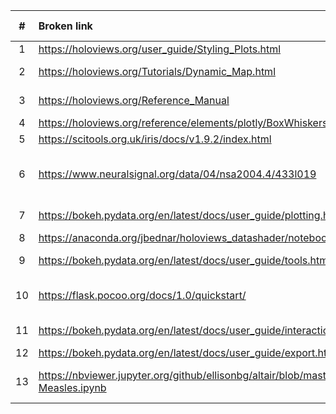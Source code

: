 



| # | Broken link                  | Link Text                       | Page where found                                                | Server response |
| :-: | :----------------------------------------------------------------- | :------------------------------ | :-------------------------------------------------------------- | :-------------- |
| 1 | https://holoviews.org/user_guide/Styling_Plots.html      | Styling Plots         | https://holoviews.org/releases.html | 404   |
| 2 | https://holoviews.org/Tutorials/Dynamic_Map.html         | DynamicMap Tutorial   | https://holoviews.org/releases.html | 404   |
| 3 | https://holoviews.org/Reference_Manual                   | Reference Manual      | https://holoviews.org/user_guide/Applying_Customizations.html | 404   |
| 4 | https://holoviews.org/reference/elements/plotly/BoxWhiskers.html | Plotly                | https://holoviews.org/reference/elements/bokeh/BoxWhisker.html | 404   |
| 5 | https://scitools.org.uk/iris/docs/v1.9.2/index.html      | iris Cubes            | https://holoviews.org/releases.html | 404   |
| 6 | https://www.neuralsignal.org/data/04/nsa2004.4/433l019   | publicly accessible neural recording | https://holoviews.org/getting_started/Customization.html | timeout |
| 7 | https://bokeh.pydata.org/en/latest/docs/user_guide/plotting.html | Bokeh glyphs          | https://holoviews.org/getting_started/Customization.html | 404   |
| 8 | https://anaconda.org/jbednar/holoviews_datashader/notebook | datashader            | https://holoviews.org/getting_started/Tabular_Datasets.html | 404   |
| 9 | https://bokeh.pydata.org/en/latest/docs/user_guide/tools.html | bokeh user guide      | https://holoviews.org/user_guide/Plotting_with_Bokeh.html | 404   |
| 10 | https://flask.pocoo.org/docs/1.0/quickstart/             | Flask Quickstart Guide | https://holoviews.org/user_guide/Deploying_Bokeh_Apps.html | 400   |
| 11 | https://bokeh.pydata.org/en/latest/docs/user_guide/interaction/callbacks.html | CustomJS callback     | https://holoviews.org/user_guide/Linking_Plots.html | 404   |
| 12 | https://bokeh.pydata.org/en/latest/docs/user_guide/export.html | detailed here         | https://holoviews.org/user_guide/Plots_and_Renderers.html | 404   |
| 13 | https://nbviewer.jupyter.org/github/ellisonbg/altair/blob/master/altair/notebooks/12-Measles.ipynb | example for the Altair library | https://holoviews.org/gallery/demos/bokeh/measles_example.html | 404   |
